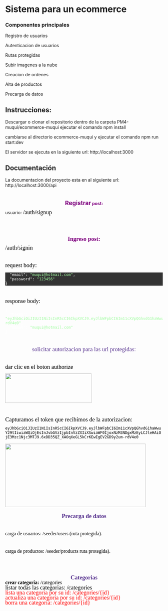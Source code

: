 <H1>Sistema para un ecommerce</H1>
<Esta es la estrutura para un ecommerce desarrollada con NestJs y postgresql>
<h3> Componentes principales</h3>
<p>Registro de usuarios</p>
<p>Autenticacion de usuarios </p>
<p>Rutas protegidas </p>
<p> Subir imagenes a la nube </p>
<p> Creacion de ordenes </p>
<p> Alta de productos </p>
<p> Precarga de datos </p>
<h2> Instrucciones:</h2>
<p>Descargar o clonar el repositorio
dentro de la carpeta PM4-muqui/ecommerce-muqui
ejecutar el comando npm install</p> 
<p> cambiarse al directorio ecommerce-muqui y ejecutar el comando npm run start:dev </p>
<p> El servidor se ejecuta en la siguiente url: http://localhost:3000 <p> 
<h2> Documentación</h2>
<p> La documentacion del proyecto esta en al siguiente url: http://localhost:3000/api </p>

<p align="center" style="line-height: 100%; margin-bottom: 0in"><br/>

</p>
<p align="center" style="line-height: 100%; margin-bottom: 0in"><font color="#800080"><b><font size="4" style="font-size: 14pt">Registrar</font>
post:</b></font></p>
<p style="line-height: 100%; margin-bottom: 0in">usuario:
<span style="font-variant: normal"><font color="#000000"><font face="Times New Roman"><font size="4" style="font-size: 14pt"><span style="letter-spacing: normal"><span style="font-style: normal"><span style="font-weight: normal">/auth/signup</span></span></span></font></font></font></span></p>
<p style="line-height: 100%; margin-bottom: 0in"><br/>

</p>
<p style="line-height: 100%; margin-bottom: 0in"><br/>

</p>
<p align="center" style="line-height: 100%; margin-bottom: 0in"><font color="#800080"><b><span style="font-variant: normal"><font face="Times New Roman"><font size="4" style="font-size: 14pt"><span style="letter-spacing: normal"><span style="font-style: normal">Ingreso
post: </span></span></font></font></span></b></font>
</p>
<p style="font-variant: normal; letter-spacing: normal; font-style: normal; font-weight: normal; line-height: 100%; margin-bottom: 0in">
<font color="#000000"><font face="Times New Roman"><font size="4" style="font-size: 14pt">/auth/signin</font></font></font></p>
<p style="line-height: 100%; margin-bottom: 0in"><br/>

</p>
<p style="line-height: 100%; margin-bottom: 0in"><span style="font-variant: normal"><font color="#000000"><font face="Times New Roman"><font size="4" style="font-size: 14pt"><span style="letter-spacing: normal"><span style="font-style: normal"><span style="font-weight: normal">request
body: </span></span></span></font></font></font></span><code class="western"><span style="font-variant: normal"><font color="#ffffff"><font face="Consolas, monaco, monospace"><font size="2" style="font-size: 9pt"><span style="letter-spacing: normal"><span style="font-style: normal"><span style="font-weight: normal">{</span></span></span></font></font></font></span></code></p>
<pre class="western" style="orphans: 2; widows: 2; border: none; padding: 0in; background: #333333"><code class="western"><span style="font-variant: normal"><font color="#ffffff"><span style="letter-spacing: normal">  </span></font></span></code><code class="western"><span style="font-variant: normal"><font color="#ffffff"><font face="Consolas, monaco, monospace"><font size="2" style="font-size: 9pt"><span style="letter-spacing: normal"><span style="font-style: normal"><span style="font-weight: normal">&quot;email&quot;: </span></span></span></font></font></font></span></code><code class="western"><span style="font-variant: normal"><font color="#a2fca2"><font face="Consolas, monaco, monospace"><font size="2" style="font-size: 9pt"><span style="letter-spacing: normal"><span style="font-style: normal"><span style="font-weight: normal">&quot;muqui@hotmail.com&quot;</span></span></span></font></font></font></span></code><code class="western"><span style="font-variant: normal"><font color="#ffffff"><font face="Consolas, monaco, monospace"><font size="2" style="font-size: 9pt"><span style="letter-spacing: normal"><span style="font-style: normal"><span style="font-weight: normal">,</span></span></span></font></font></font></span></code>
<code class="western"><span style="font-variant: normal"><font color="#ffffff"><span style="letter-spacing: normal">  </span></font></span></code><code class="western"><span style="font-variant: normal"><font color="#ffffff"><font face="Consolas, monaco, monospace"><font size="2" style="font-size: 9pt"><span style="letter-spacing: normal"><span style="font-style: normal"><span style="font-weight: normal">&quot;password&quot;: </span></span></span></font></font></font></span></code><code class="western"><span style="font-variant: normal"><font color="#a2fca2"><font face="Consolas, monaco, monospace"><font size="2" style="font-size: 9pt"><span style="letter-spacing: normal"><span style="font-style: normal"><span style="font-weight: normal">&quot;123456&quot;</span></span></span></font></font></font></span></code>
<code class="western"><span style="font-variant: normal"><font color="#ffffff"><font face="Consolas, monaco, monospace"><font size="2" style="font-size: 9pt"><span style="letter-spacing: normal"><span style="font-style: normal"><span style="font-weight: normal">}</span></span></span></font></font></font></span></code></pre><p style="line-height: 100%; margin-bottom: 0in">
<br/>

</p>
<p style="line-height: 100%; margin-bottom: 0in"><span style="font-variant: normal"><font color="#000000"><font face="Times New Roman"><font size="4" style="font-size: 14pt"><span style="letter-spacing: normal"><span style="font-style: normal"><span style="font-weight: normal">response
body:</span></span></span></font></font></font></span></p>
<pre class="western"><code class="western"><span style="font-variant: normal"><font color="#ffffff"><font face="Consolas, monaco, monospace"><font size="2" style="font-size: 9pt"><span style="letter-spacing: normal"><span style="font-style: normal"><span style="font-weight: normal">{</span></span></span></font></font></font></span></code>
<code class="western"><span style="font-variant: normal"><font color="#ffffff"><span style="letter-spacing: normal">  </span></font></span></code><code class="western"><span style="font-variant: normal"><font color="#ffffff"><font face="Consolas, monaco, monospace"><font size="2" style="font-size: 9pt"><span style="letter-spacing: normal"><span style="font-style: normal"><span style="font-weight: normal">&quot;token&quot;: </span></span></span></font></font></font></span></code><code class="western"><span style="font-variant: normal"><font color="#a2fca2"><font face="Consolas, monaco, monospace"><font size="2" style="font-size: 9pt"><span style="letter-spacing: normal"><span style="font-style: normal"><span style="font-weight: normal">&quot;eyJhbGciOiJIUzI1NiIsInR5cCI6IkpXVCJ9.eyJlbWFpbCI6Im11cXVpQGhvdG1haWwuY29tIiwiaWQiOjEsInJvbGVzIjpbInVzZXIiXSwiaWF0IjoxNzM3NDgxMzEyLCJleHAiOjE3Mzc1Njc3MTJ9.6xDD35QZ_XAOqXeGL5kCrKEwEgEV2GD9y2um-rdV4e0&quot;</span></span></span></font></font></font></span></code><code class="western"><span style="font-variant: normal"><font color="#ffffff"><font face="Consolas, monaco, monospace"><font size="2" style="font-size: 9pt"><span style="letter-spacing: normal"><span style="font-style: normal"><span style="font-weight: normal">,</span></span></span></font></font></font></span></code>
<code class="western"><span style="font-variant: normal"><font color="#ffffff"><span style="letter-spacing: normal">  </span></font></span></code><code class="western"><span style="font-variant: normal"><font color="#ffffff"><font face="Consolas, monaco, monospace"><font size="2" style="font-size: 9pt"><span style="letter-spacing: normal"><span style="font-style: normal"><span style="font-weight: normal">&quot;email&quot;: </span></span></span></font></font></font></span></code><code class="western"><span style="font-variant: normal"><font color="#a2fca2"><font face="Consolas, monaco, monospace"><font size="2" style="font-size: 9pt"><span style="letter-spacing: normal"><span style="font-style: normal"><span style="font-weight: normal">&quot;muqui@hotmail.com&quot;</span></span></span></font></font></font></span></code>
<code class="western"><span style="font-variant: normal"><font color="#ffffff"><font face="Consolas, monaco, monospace"><font size="2" style="font-size: 9pt"><span style="letter-spacing: normal"><span style="font-style: normal"><span style="font-weight: normal">}</span></span></span></font></font></font></span></code></pre><p style="line-height: 100%; margin-bottom: 0in">
<br/>

</p>
<p align="center" style="line-height: 100%; margin-bottom: 0in"><font color="#55308d"><font size="4" style="font-size: 14pt"><span style="font-variant: normal"><font face="Times New Roman"><span style="letter-spacing: normal"><span style="font-style: normal"><span style="font-weight: normal">solicitar
autorizacion para las url protegidas:</span></span></span></font></span></font></font></p>
<p align="center" style="line-height: 100%; margin-bottom: 0in"><br/>

</p>
<p style="line-height: 100%; margin-bottom: 0in"><span style="font-variant: normal"><font color="#000000"><font face="Times New Roman"><font size="4" style="font-size: 14pt"><span style="letter-spacing: normal"><span style="font-style: normal"><span style="font-weight: normal">dar
clic en el boton authorize</span></span></span></font></font></font></span></p>
<p style="line-height: 100%; margin-bottom: 0in"><img src="test%20project%20con%20Swagger%20html_html_34ab546d.png" name="Image1" align="left" width="276" height="94" border="0"/>
<br/>

</p>
<p style="line-height: 100%; margin-bottom: 0in"><br/>

</p>
<p style="line-height: 100%; margin-bottom: 0in"><br/>

</p>
<p style="line-height: 100%; margin-bottom: 0in"><br/>

</p>
<p style="line-height: 100%; margin-bottom: 0in"><br/>

</p>
<p style="line-height: 100%; margin-bottom: 0in"><span style="font-variant: normal"><font color="#000000"><font face="Times New Roman"><font size="4" style="font-size: 14pt"><span style="letter-spacing: normal"><span style="font-style: normal"><span style="font-weight: normal">Capturamos
el token que recibimos de la autorizacion:</span></span></span></font></font></font></span></p>
<p style="line-height: 100%; margin-bottom: 0in"><span style="font-variant: normal"><font color="#000000"><span style="letter-spacing: normal">
</span></font></span><code class="western"><span style="font-variant: normal"><font color="#000000"><font face="Consolas, monaco, monospace"><font size="2" style="font-size: 9pt"><span style="letter-spacing: normal"><span style="font-style: normal"><span style="font-weight: normal">eyJhbGciOiJIUzI1NiIsInR5cCI6IkpXVCJ9.eyJlbWFpbCI6Im11cXVpQGhvdG1haWwuY29tIiwiaWQiOjEsInJvbGVzIjpbInVzZXIiXSwiaWF0IjoxNzM3NDgxMzEyLCJleHAiOjE3Mzc1Njc3MTJ9.6xDD35QZ_XAOqXeGL5kCrKEwEgEV2GD9y2um-rdV4e0</span></span></span></font></font></font></span></code></p>
<p style="line-height: 100%; margin-bottom: 0in"><img src="test%20project%20con%20Swagger%20html_html_e260ff64.png" name="Image2" align="left" width="449" height="202" border="0"/>
<br/>

</p>
<p style="line-height: 100%; margin-bottom: 0in"><br/>

</p>
<p style="line-height: 100%; margin-bottom: 0in"><br/>

</p>
<p style="line-height: 100%; margin-bottom: 0in"><br/>

</p>
<p style="line-height: 100%; margin-bottom: 0in"><br/>

</p>
<p style="line-height: 100%; margin-bottom: 0in"><br/>

</p>
<p style="line-height: 100%; margin-bottom: 0in"><br/>

</p>
<p style="line-height: 100%; margin-bottom: 0in"><br/>

</p>
<p align="center" style="line-height: 100%; margin-bottom: 0in"><font color="#55308d"><b><span style="font-variant: normal"><font face="Times New Roman"><font size="4" style="font-size: 14pt"><span style="letter-spacing: normal"><span style="font-style: normal">Precarga
de datos</span></span></font></font></span></b></font></p>
<p align="center" style="line-height: 100%; margin-bottom: 0in"><br/>

</p>
<p style="line-height: 100%; margin-bottom: 0in"><font size="3" style="font-size: 12pt"><span style="font-variant: normal"><font color="#000000"><font face="Times New Roman"><span style="letter-spacing: normal"><span style="font-style: normal"><span style="font-weight: normal">carga
de usuarios:   </span></span></span></font></font></span><span style="font-variant: normal"><font color="#000000"><font face="Times New Roman"><span style="letter-spacing: normal"><span style="font-style: normal"><span style="font-weight: normal">/seeder/users
 </span></span></span></font></font></span><span style="font-variant: normal"><font color="#000000"><font face="Times New Roman"><span style="letter-spacing: normal"><span style="font-style: normal"><span style="font-weight: normal">(ruta
protegida).</span></span></span></font></font></span></font></p>
<p style="line-height: 100%; margin-bottom: 0in"><br/>

</p>
<p style="line-height: 100%; margin-bottom: 0in"><font size="3" style="font-size: 12pt"><span style="font-variant: normal"><font color="#000000"><font face="Times New Roman"><span style="letter-spacing: normal"><span style="font-style: normal"><span style="font-weight: normal">c</span></span></span></font></font></span><span style="font-variant: normal"><font color="#000000"><font face="Times New Roman"><span style="letter-spacing: normal"><span style="font-style: normal"><span style="font-weight: normal">arga
de productos: </span></span></span></font></font></span><span style="font-variant: normal"><font color="#000000"><font face="Times New Roman"><span style="letter-spacing: normal"><span style="font-style: normal"><span style="font-weight: normal">/seeder/products</span></span></span></font></font></span><span style="font-variant: normal"><font color="#000000"><font face="Times New Roman"><span style="letter-spacing: normal"><span style="font-style: normal"><span style="font-weight: normal">
ruta protegida).</span></span></span></font></font></span></font></p>
<p style="line-height: 100%; margin-bottom: 0in"><br/>

</p>
<p style="line-height: 100%; margin-bottom: 0in"><br/>

</p>
<p align="center" style="line-height: 100%; margin-bottom: 0in"><font color="#55308d"><b><span style="font-variant: normal"><font face="Times New Roman"><font size="4" style="font-size: 14pt"><span style="letter-spacing: normal"><span style="font-style: normal">Categorias</span></span></font></font></span></b></font></p>
<p align="left" style="line-height: 100%; margin-top: 0.02in; margin-bottom: 0.02in">
<font color="#000000"><font size="3" style="font-size: 12pt"><b><span style="font-variant: normal"><font face="Times New Roman"><span style="letter-spacing: normal"><span style="font-style: normal">crear
categoria: </span></span></font></span></b><span style="font-variant: normal"><font face="Times New Roman"><span style="letter-spacing: normal"><span style="font-style: normal"><span style="font-weight: normal">/categories</span></span></span></font></span></font></font></p>
<p style="line-height: 100%; margin-top: 0.02in; margin-bottom: 0.02in">
<span style="font-variant: normal"><font color="#000000"><font face="Times New Roman"><font size="4" style="font-size: 14pt"><span style="letter-spacing: normal"><span style="font-style: normal"><span style="font-weight: normal">listar
todas las categorias: </span></span></span></font></font></font></span><span style="font-variant: normal"><font color="#000000"><font face="Times New Roman"><font size="4" style="font-size: 14pt"><span style="letter-spacing: normal"><span style="font-style: normal"><span style="font-weight: normal">/categories</span></span></span></font></font></font></span></p>
<p style="line-height: 100%; margin-top: 0.02in; margin-bottom: 0.02in">
<font color="#ff0000"><span style="font-variant: normal"><font face="Times New Roman"><font size="4" style="font-size: 14pt"><span style="letter-spacing: normal"><span style="font-style: normal"><span style="font-weight: normal">lista
una categoria por su id: </span></span></span></font></font></span><span style="font-variant: normal"><font face="Times New Roman"><font size="4" style="font-size: 14pt"><span style="letter-spacing: normal"><span style="font-style: normal"><span style="font-weight: normal">/categories/{id}</span></span></span></font></font></span></font></p>
<p style="line-height: 100%; margin-top: 0.02in; margin-bottom: 0.02in">
<font color="#ff0000"><span style="font-variant: normal"><font face="Times New Roman"><font size="4" style="font-size: 14pt"><span style="letter-spacing: normal"><span style="font-style: normal"><span style="font-weight: normal">actualiza
una categoria por su id: </span></span></span></font></font></span><span style="font-variant: normal"><font face="Times New Roman"><font size="4" style="font-size: 14pt"><span style="letter-spacing: normal"><span style="font-style: normal"><span style="font-weight: normal">/categories/{id}</span></span></span></font></font></span></font></p>
<p style="line-height: 100%; margin-top: 0.02in; margin-bottom: 0.02in">
<font color="#ff0000"><span style="font-variant: normal"><font face="Times New Roman"><font size="4" style="font-size: 14pt"><span style="letter-spacing: normal"><span style="font-style: normal"><span style="font-weight: normal">borra
una categoria: </span></span></span></font></font></span><span style="font-variant: normal"><font face="Times New Roman"><font size="4" style="font-size: 14pt"><span style="letter-spacing: normal"><span style="font-style: normal"><span style="font-weight: normal">/categories/{id}</span></span></span></font></font></span></font></p>
<p style="line-height: 100%; margin-bottom: 0in"><br/>

</p>
<p style="line-height: 100%; margin-bottom: 0in"><br/>

</p>
<p style="line-height: 100%; margin-bottom: 0in"><br/>

</p>


